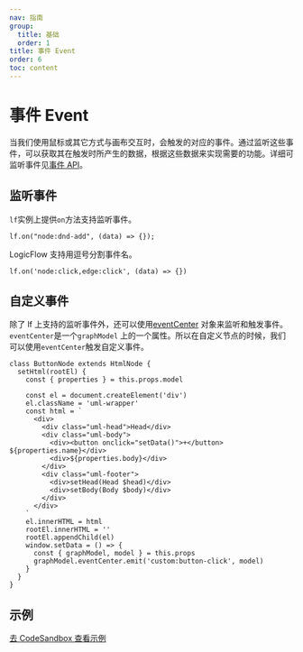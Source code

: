 ```yaml
---
nav: 指南
group:
  title: 基础
  order: 1
title: 事件 Event
order: 6
toc: content
---
```


# 事件 Event

当我们使用鼠标或其它方式与画布交互时，会触发的对应的事件。通过监听这些事件，可以获取其在触发时所产生的数据，根据这些数据来实现需要的功能。详细可监听事件见[事件 API](../../api/eventCenter.zh.md)。

## 监听事件

`lf`实例上提供`on`方法支持监听事件。

```tsx | pure
lf.on("node:dnd-add", (data) => {});
```

LogicFlow 支持用逗号分割事件名。

```tsx | pure
lf.on('node:click,edge:click', (data) => {})
```

## 自定义事件

除了 lf 上支持的监听事件外，还可以使用[eventCenter](../../api/graphModel.zh.md#eventcenter)
对象来监听和触发事件。`eventCenter`是一个`graphModel`
上的一个属性。所以在自定义节点的时候，我们可以使用`eventCenter`触发自定义事件。

```tsx | pure
class ButtonNode extends HtmlNode {
  setHtml(rootEl) {
    const { properties } = this.props.model

    const el = document.createElement('div')
    el.className = 'uml-wrapper'
    const html = `
      <div>
        <div class="uml-head">Head</div>
        <div class="uml-body">
          <div><button onclick="setData()">+</button> ${properties.name}</div>
          <div>${properties.body}</div>
        </div>
        <div class="uml-footer">
          <div>setHead(Head $head)</div>
          <div>setBody(Body $body)</div>
        </div>
      </div>
    `
    el.innerHTML = html
    rootEl.innerHTML = ''
    rootEl.appendChild(el)
    window.setData = () => {
      const { graphModel, model } = this.props
      graphModel.eventCenter.emit('custom:button-click', model)
    }
  }
}
```

## 示例

<a href="https://codesandbox.io/embed/logicflow-step7-dpmgb?fontsize=14&hidenavigation=1&theme=dark&view=preview" target="_blank"> 去 CodeSandbox 查看示例</a>
